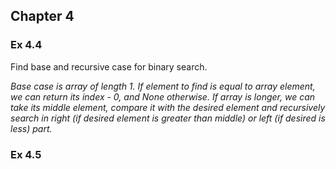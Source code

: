 ## Chapter 4

### Ex 4.4
Find base and recursive case for binary search.

*Base case is array of length 1. If element to find is equal to array element, we can return its index - 0, and None otherwise. If array is longer, we can take its middle element, compare it with the desired element and recursively search in right (if desired element is greater than middle) or left (if desired is less) part.*

### Ex 4.5